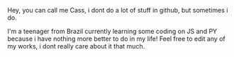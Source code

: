Hey, you can call me Cass, i dont do a lot of stuff in github, but sometimes i do.

I'm a teenager from Brazil currently learning some coding on JS and PY because i have nothing more better to do in my life!
Feel free to edit any of my works, i dont really care about it that much.
